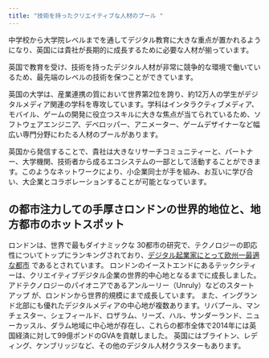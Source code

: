 ```yaml
---
title: "技術を持ったクリエイティブな人材のプール "
---
```

中学校から大学院レベルまでを通してデジタル教育に大きな重点が置かれるようになり、英国には貴社が長期的に成長するために必要な人材が揃っています。

英国で教育を受け、技術を持ったデジタル人材が非常に競争的な環境で働いているため、最先端のレベルの技術を保つことができています。

英国の大学は、産業連携の質において世界第2位を誇り、約12万人の学生がデジタルメディア関連の学科を専攻しています。学科はインタラクティブメディア、モバイル、ゲームの開発に役立つスキルに大きな焦点が当てられているため、ソフトウェアエンジニア、デベロッパー、アニメーター、ゲームデザイナーなど幅広い専門分野にわたる人材のプールがあります。

英国から発信することで、貴社は大きなリサーチコミュニティーと、パートナー、大学機関、技術者から成るエコシステムの一部として活動することができます。このようなネットワークにより、小企業同士が手を組み、お互いに学び合い、大企業とコラボレーションすることが可能となっています。

## の都市注力しての手厚さロンドンの世界的地位と、地方都市のホットスポット

ロンドンは、世界で最もダイナミックな 30都市の研究で、テクノロジーの即応性についてトップにランキングされており、[デジタル起業家にとって欧州一最適な都市](https://digitalcityindex.eu/city/16) であるとされています。
ロンドンのイーストエンドにあるテックシティーは、クリエイティブデジタル企業の世界的中心地となるまでに成長しました。アドテクノロジーのパイオニアであるアンルーリー（Unruly）などのスタートアップ が、ロンドンから世界的規模にまで成長しています。
また、イングランド北部にも優れたデジタルメディアの中心地が複数あります。リバプール、マンチェスター、シェフィールド、ロザラム、リーズ、ハル、サンダーランド、ニューカッスル、ダラム地域に中心地が存在し、これらの都市全体で2014年には英国経済に対して99億ポンドのGVAを貢献しました。
英国にはブライトン、レディング、ケンブリッジなど、その他のデジタル人材クラスターもあります。

